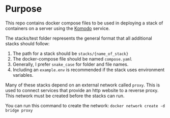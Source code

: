 # Purpose

This repo contains docker compose files to be used in deploying a stack of containers on a server using the [Komodo](https://komo.do) service.

The stacks/test folder represents the general format that all additional stacks should follow:

1. The path for a stack should be `stacks/{name_of_stack}`
2. The docker-compose file should be named `compose.yaml`
3. Generally, I prefer `snake_case` for folder and file names.
4. Including an `example.env` is recommended if the stack uses environment variables.

Many of these stacks depend on an external network called `proxy`. This is used to connect services that provide an http website to
a reverse proxy. This network must be created before the stacks can run.

You can run this command to create the network:
`docker network create -d bridge proxy`
